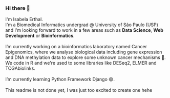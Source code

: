 ### Hi there 👋

I'm Isabela Erthal.<br>
I'm a Biomedical Informatics undergrad @ University of São Paulo (USP) and I'm looking forward to work in a few areas such as **Data Science**, **Web Development** or **Bioinformatics**.<br><br>
I’m currently working on a bioinformatics laboratory named Cancer Epigenomics, where we analyse biological data including gene expression and DNA methylation data to explore some unknown cancer mechanisms 🤔.<br>
We code in R and we're used to some libraries like DESeq2, ELMER and TCGAbiolinks.<br><br>
I’m currently learning Python Framework Django 😄.<br><br>
This readme is not done yet, I was just too excited to create one hehe
<!--
**erthal-id/erthal-id** is a ✨ _special_ ✨ repository because its `README.md` (this file) appears on your GitHub profile.

Here are some ideas to get you started:

- 🔭 I’m currently working on ...
- 🌱 I’m currently learning ...
- 👯 I’m looking to collaborate on ...
- 🤔 I’m looking for help with ...
- 💬 Ask me about ...
- 📫 How to reach me: ...
- 😄 Pronouns: ...
- ⚡ Fun fact: ...
-->
